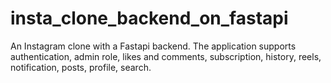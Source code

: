 # insta_clone_backend_on_fastapi
An Instagram clone with a Fastapi backend. The application supports authentication, admin role, likes and comments, subscription, history, reels, notification, posts, profile, search.
